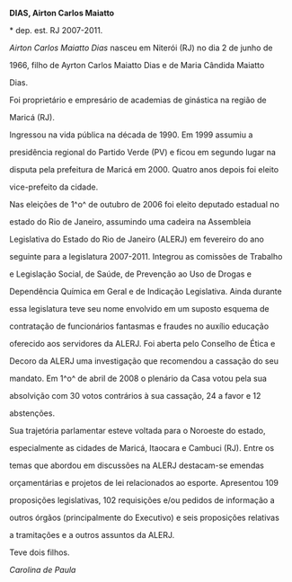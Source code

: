 **DIAS, Airton Carlos Maiatto**



\* dep. est. RJ 2007-2011.



*Airton Carlos Maiatto Dias* nasceu em Niterói (RJ) no dia 2 de junho de

1966, filho de Ayrton Carlos Maiatto Dias e de Maria Cândida Maiatto

Dias.



Foi proprietário e empresário de academias de ginástica na região de

Maricá (RJ).



Ingressou na vida pública na década de 1990. Em 1999 assumiu a

presidência regional do Partido Verde (PV) e ficou em segundo lugar na

disputa pela prefeitura de Maricá em 2000. Quatro anos depois foi eleito

vice-prefeito da cidade.



Nas eleições de 1^o^ de outubro de 2006 foi eleito deputado estadual no

estado do Rio de Janeiro, assumindo uma cadeira na Assembleia

Legislativa do Estado do Rio de Janeiro (ALERJ) em fevereiro do ano

seguinte para a legislatura 2007-2011. Integrou as comissões de Trabalho

e Legislação Social, de Saúde, de Prevenção ao Uso de Drogas e

Dependência Química em Geral e de Indicação Legislativa. Ainda durante

essa legislatura teve seu nome envolvido em um suposto esquema de

contratação de funcionários fantasmas e fraudes no auxílio educação

oferecido aos servidores da ALERJ. Foi aberta pelo Conselho de Ética e

Decoro da ALERJ uma investigação que recomendou a cassação do seu

mandato. Em 1^o^ de abril de 2008 o plenário da Casa votou pela sua

absolvição com 30 votos contrários à sua cassação, 24 a favor e 12

abstenções.



Sua trajetória parlamentar esteve voltada para o Noroeste do estado,

especialmente as cidades de Maricá, Itaocara e Cambuci (RJ). Entre os

temas que abordou em discussões na ALERJ destacam-se emendas

orçamentárias e projetos de lei relacionados ao esporte. Apresentou 109

proposições legislativas, 102 requisições e/ou pedidos de informação a

outros órgãos (principalmente do Executivo) e seis proposições relativas

a tramitações e a outros assuntos da ALERJ.



Teve dois filhos.



*Carolina de Paula*




